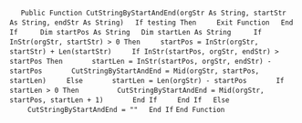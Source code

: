 &nbsp;&nbsp;&nbsp;&nbsp;
`Public Function CutStringByStartAndEnd(orgStr As String, startStr As String, endStr As String)`
&nbsp;&nbsp;&nbsp;&nbsp;`If testing Then`
&nbsp;&nbsp;&nbsp;&nbsp;&nbsp;&nbsp;&nbsp;&nbsp;`Exit Function`
&nbsp;&nbsp;&nbsp;&nbsp;`End If`
&nbsp;&nbsp;&nbsp;&nbsp;
&nbsp;&nbsp;&nbsp;&nbsp;`Dim startPos As String`
&nbsp;&nbsp;&nbsp;&nbsp;`Dim startLen As String`
&nbsp;&nbsp;&nbsp;&nbsp;
&nbsp;&nbsp;&nbsp;&nbsp;`If InStr(orgStr, startStr) > 0 Then`
&nbsp;&nbsp;&nbsp;&nbsp;&nbsp;&nbsp;&nbsp;&nbsp;`startPos = InStr(orgStr, startStr) + Len(startStr)`
&nbsp;&nbsp;&nbsp;&nbsp;&nbsp;&nbsp;&nbsp;&nbsp;`If InStr(startPos, orgStr, endStr) > startPos Then`
&nbsp;&nbsp;&nbsp;&nbsp;&nbsp;&nbsp;&nbsp;&nbsp;&nbsp;&nbsp;&nbsp;&nbsp;`startLen = InStr(startPos, orgStr, endStr) - startPos`
&nbsp;&nbsp;&nbsp;&nbsp;&nbsp;&nbsp;&nbsp;&nbsp;&nbsp;&nbsp;&nbsp;&nbsp;`CutStringByStartAndEnd = Mid(orgStr, startPos, startLen)`
&nbsp;&nbsp;&nbsp;&nbsp;&nbsp;&nbsp;&nbsp;&nbsp;`Else`
&nbsp;&nbsp;&nbsp;&nbsp;&nbsp;&nbsp;&nbsp;&nbsp;&nbsp;&nbsp;&nbsp;&nbsp;`startLen = Len(orgStr) - startPos`
&nbsp;&nbsp;&nbsp;&nbsp;&nbsp;&nbsp;&nbsp;&nbsp;&nbsp;&nbsp;&nbsp;&nbsp;`If startLen > 0 Then`
&nbsp;&nbsp;&nbsp;&nbsp;&nbsp;&nbsp;&nbsp;&nbsp;&nbsp;&nbsp;&nbsp;&nbsp;&nbsp;&nbsp;&nbsp;&nbsp;`CutStringByStartAndEnd = Mid(orgStr, startPos, startLen + 1)`
&nbsp;&nbsp;&nbsp;&nbsp;&nbsp;&nbsp;&nbsp;&nbsp;&nbsp;&nbsp;&nbsp;&nbsp;`End If`
&nbsp;&nbsp;&nbsp;&nbsp;&nbsp;&nbsp;&nbsp;&nbsp;`End If`
&nbsp;&nbsp;&nbsp;&nbsp;`Else`
&nbsp;&nbsp;&nbsp;&nbsp;&nbsp;&nbsp;&nbsp;&nbsp;`CutStringByStartAndEnd = ""`
&nbsp;&nbsp;&nbsp;&nbsp;`End If`
`End Function`

